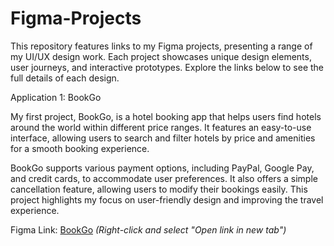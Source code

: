 # Figma-Projects
This repository features links to my Figma projects, presenting a range of my UI/UX design work. Each project showcases unique design elements, user journeys, and interactive prototypes. Explore the links below to see the full details of each design.

Application 1: BookGo

My first project, BookGo, is a hotel booking app that helps users find hotels around the world within different price ranges. It features an easy-to-use interface, allowing users to search and filter hotels by price and amenities for a smooth booking experience.

BookGo supports various payment options, including PayPal, Google Pay, and credit cards, to accommodate user preferences. It also offers a simple cancellation feature, allowing users to modify their bookings easily. This project highlights my focus on user-friendly design and improving the travel experience. 

Figma Link: [BookGo](https://www.figma.com/design/4D9dVTa5LvtglMGShhjZDl/BookGo?node-id=0-1&t=ZLYjRHXLpNn5Nrgx-1&hide-ui=1) _(Right-click and select "Open link in new tab")_

